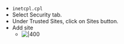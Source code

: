 - `inetcpl.cpl`
- Select Security tab.
- Under Trusted Sites, click on Sites button.
- Add site
	- ![|400](Pasted%20image%2020240204180150.png)